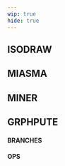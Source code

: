 ```yaml
---
wip: true
hide: true
---
```

ISODRAW
-------

MIASMA
------

MINER
-----

GRPHPUTE
--------

#### BRANCHES

#### OPS
